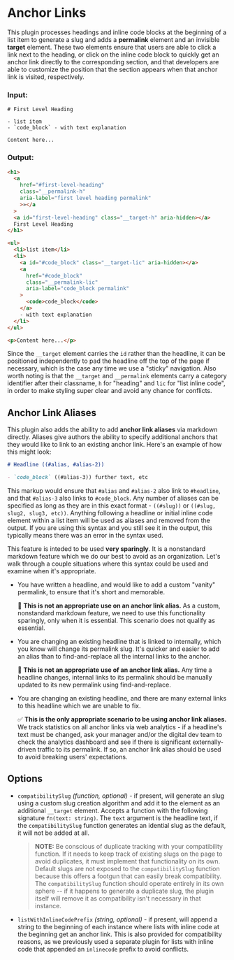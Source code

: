 # Anchor Links

This plugin processes headings and inline code blocks at the beginning of a list item to generate a slug and adds a **permalink** element and an invisible **target** element. These two elements ensure that users are able to click a link next to the heading, or click on the inline code block to quickly get an anchor link directly to the corresponding section, and that developers are able to customize the position that the section appears when that anchor link is visited, respectively.

### Input:

```mdx
# First Level Heading

- list item
- `code_block` - with text explanation

Content here...
```

### Output:

```html
<h1>
  <a
    href="#first-level-heading"
    class="__permalink-h"
    aria-label="first level heading permalink"
    >»</a
  >
  <a id="first-level-heading" class="__target-h" aria-hidden></a>
  First Level Heading
</h1>

<ul>
  <li>list item</li>
  <li>
    <a id="#code_block" class="__target-lic" aria-hidden></a>
    <a
      href="#code_block"
      class="__permalink-lic"
      aria-label="code_block permalink"
    >
      <code>code_block</code>
    </a>
    - with text explanation
  </li>
</ul>

<p>Content here...</p>
```

Since the `__target` element carries the `id` rather than the headline, it can be positioned independently to pad the headline off the top of the page if necessary, which is the case any time we use a "sticky" navigation. Also worth noting is that the `__target` and `__permalink` elements carry a category identifier after their classname, `h` for "heading" and `lic` for "list inline code", in order to make styling super clear and avoid any chance for conflicts.

## Anchor Link Aliases

This plugin also adds the ability to add **anchor link aliases** via markdown directly. Aliases give authors the ability to specify additional anchors that they would like to link to an existing anchor link. Here's an example of how this might look:

```md
# Headline ((#alias, #alias-2))

- `code_block` ((#alias-3)) further text, etc
```

This markup would ensure that `#alias` and `#alias-2` also link to `#headline`, and that `#alias-3` also links to `#code_block`. Any number of aliases can be specified as long as they are in this exact format - `((#slug))` or `((#slug, slug2, slug3, etc))`. Anything following a headline or initial inline code element within a list item will be used as aliases and removed from the output. If you are using this syntax and you still see it in the output, this typically means there was an error in the syntax used.

This feature is inteded to be used **very sparingly**. It is a nonstandard markdown feature which we do our best to avoid as an organization. Let's walk through a couple situations where this syntax could be used and examine when it's appropriate.

- You have written a headline, and would like to add a custom "vanity" permalink, to ensure that it's short and memorable.

  🚫 **This is not an appropriate use on an anchor link alias.** As a custom, nonstandard markdown feature, we need to use this functionality sparingly, only when it is essential. This scenario does not qualify as essential.

- You are changing an existing headline that is linked to internally, which you know will change its permalink slug. It's quicker and easier to add an alias than to find-and-replace all the internal links to the anchor.

  🚫 **This is not an appropriate use of an anchor link alias.** Any time a headline changes, internal links to its permalink should be manually updated to its new permalink using find-and-replace.

- You are changing an existing headline, and there are many external links to this headline which we are unable to fix.

  ✅ **This is the only appropriate scenario to be using anchor link aliases.** We track statistics on all anchor links via web analytics - if a headline's text must be changed, ask your manager and/or the digital dev team to check the analytics dashboard and see if there is significant externally-driven traffic to its permalink. If so, an anchor link alias should be used to avoid breaking users' expectations.

## Options

- `compatibilitySlug` _(function, optional)_ - if present, will generate an slug using a custom slug creation algorithm and add it to the element as an additional `__target` element. Accepts a function with the following signature `fn(text: string)`. The `text` argument is the headline text, if the `compatibilitySlug` function generates an idential slug as the default, it will not be added at all.

  > **NOTE:** Be conscious of duplicate tracking with your compatibility function. If it needs to keep track of existing slugs on the page to avoid duplicates, it must implement that functionality on its own. Default slugs are not exposed to the `compatibilitySlug` function because this offers a footgun that can easily break compatibility. The `compatibilitySlug` function should operate entirely in its own sphere -- if it happens to generate a duplicate slug, the plugin itself will remove it as compatibility isn't necessary in that instance.

- `listWithInlineCodePrefix` _(string, optional)_ - if present, will append a string to the beginning of each instance where lists with inline code at the beginning get an anchor link. This is also provided for compatibility reasons, as we previously used a separate plugin for lists with inline code that appended an `inlinecode` prefix to avoid conflicts.
